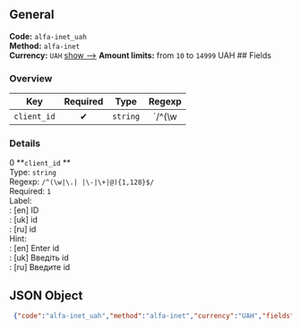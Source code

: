 ## General 
**Code:** `alfa-inet_uah`  
**Method:** `alfa-inet`  
**Currency:** `UAH` [show -->]() 
**Amount limits:** from `10`  to `14999`  UAH ## Fields 
### Overview 
|Key|Required|Type|Regexp| 
|:---:|:---:|:---:|:---:| 
|`client_id` |✔ |`string` |`/^(\w|\.| |\-|\+|@){1,128}$/` | 
 
### Details 
0 **`client_id` **  
Type: `string`  
Regexp: `/^(\w|\.| |\-|\+|@){1,128}$/`  
Required: `1`  
Label:  
: [en] ID  
: [uk] id  
: [ru] id  
Hint:  
: [en] Enter id  
: [uk] Введіть id  
: [ru] Введите id  
## JSON Object 
```json
 {"code":"alfa-inet_uah","method":"alfa-inet","currency":"UAH","fields":[{"key":"client_id","type":"string","label":{"en":"ID","uk":"id","ru":"id"},"regexp":"\/^(\\w|\\.| |\\-|\\+|@){1,128}$\/","required":true,"position":1,"hint":{"en":"Enter id","uk":"\u0412\u0432\u0435\u0434\u0456\u0442\u044c id","ru":"\u0412\u0432\u0435\u0434\u0438\u0442\u0435 id"},"example":"075400028424"}],"amount_min":10,"amount_max":14999}```  
